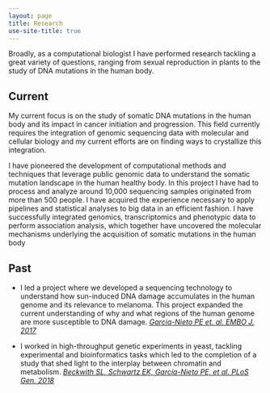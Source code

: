 ```yaml
---
layout: page
title: Research
use-site-title: true
---
```


Broadly, as a computational biologist I have performed research tackling a great variety of questions, ranging from sexual reproduction in plants to the study of DNA mutations in the human body. 

## Current

My current focus is on the study of somatic DNA mutations in the human body and its impact in cancer initiation and progression. This field currently requires the integration of genomic sequencing data with molecular and cellular biology and my current efforts are on finding ways to crystallize this integration.

I have pioneered the development of computational methods and techniques that leverage public genomic data to understand the somatic mutation landscape in the human healthy body. In this project I have had to process and analyze around 10,000 sequencing samples originated from more than 500 people. I have acquired the experience necessary to apply pipelines and statistical analyses to big data in an efficient fashion. I have successfully integrated genomics, transcriptomics and phenotypic data to perform association analysis, which together have uncovered the molecular mechanisms underlying the acquisition of somatic mutations in the human body 

## Past

- I led a project where we developed a sequencing technology to understand how sun-induced DNA damage accumulates in the human genome and its relevance to melanoma. This project expanded the current understanding of why and what regions of the human genome are more susceptible to DNA damage. [*Garcia-Nieto PE et. al. EMBO J. 2017*](https://www.ncbi.nlm.nih.gov/pubmed/28814448)

- I worked in high-throughput genetic experiments in yeast, tackling experimental and bioinformatics tasks which led to the completion of a study that shed light to the interplay between chromatin and metabolism. [*Beckwith SL, Schwartz EK, García-Nieto PE, et al. PLoS Gen. 2018*](https://www.ncbi.nlm.nih.gov/pubmed/29462149)

